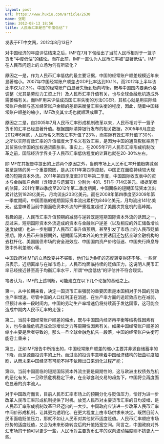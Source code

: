```yaml
---
layout: post
url: https://www.huxiu.com/article/2630
name: 张明
time: 2012-08-13 18:56
title: 人民币汇率是否“中度低估”？
---
```

发表于FT中文网，2012年8月13日?

对中国经济的年度评估结束之后，IMF在7月下旬给出了当前人民币相对于一篮子货币“中度低估”的结论。而在此前，IMF一直认为人民币汇率被“显著低估”。IMF在人民币问题上的立场为何有所软化？

原因之一是，作为人民币汇率低估的最主要证据，中国的经常账户顺差规模近年来显著缩小。2007年中国经常账户顺差占GDP比率达到10.1%，而2012年上半年该比率仅为2.3%。中国的经常账户由显著失衡到趋向均衡，既与中国国内要素价格调整（尤其是劳动力工资上升）及人民币汇率升值有关，也与全球金融危机造成外需萎缩有关。而IMF用来评估成员国汇率失衡的方法CGER，其核心就是用实际经常账户余额与基准经常账户余额的差距来衡量汇率失衡的程度，因此，随着中国经常账户顺差的缩小，IMF改变其立场也就顺理成章了。

原因之二是，自2005年7月人民币汇率形成机制改革以来，人民币相对于一篮子货币的汇率已经显著升值。根据国际清算银行发布的相关数据，2005年6月底至2012年6月底，人民币名义有效汇率升值了23%，而实际有效汇率升值了30%。之所以实际有效汇率的升值幅度大于名义有效汇率，是因为中国的通货膨胀率高于其贸易伙伴国的加权通货膨胀率。事实上，在2005年7月人民币汇率形成机制改革之前，国际经济学界关于人民币汇率低估程度的计算也就在20-30%左右。

除IMF在其报告中提出的上述两个原因之外，当前市场上人民币汇率升值趋势减弱甚至逆转的另一个重要原因，是从2011年第四季度起，中国正在面临持续较大规模的短期资本外流。2011年第四季度至2012年第二季度，中国国际收支表中的资本与金融账户余额（含错误与遗漏项）分别为-481、511与-714亿美元。根据笔者的估算，2011年第四季度至2012年第二季度期间，中国面临的短期国际资本流出累计达到1828亿美元，月均流出203亿美元。而在2008年第四季度至2009年第一季度期间，中国面临的短期国际资本流出累积为846亿美元，月均流出141亿美元。这意味着当前中国面临资本外流的严重程度超过了美国次贷危机的高峰期。

有趣的是，人民币汇率升值预期的减弱与逆转既是短期国际资本外流的诱因之一，反过来，短期国际资本外流造成的资本与金融账户逆差（以及相应的外汇储备增长速度放缓）也进一步削弱了人民币汇率升值预期，甚至引发了市场上的人民币贬值预期。除人民币升值预期外，短期国际资本外流的主要诱因还包括全球金融机构的去杠杆化、美国国债市场的安全港效应、中国国内资产价格低迷、中国央行降息导致中外利差缩小等。

中国政府对IMF的立场改变并不买账，他们认为IMF的态度转变得还不够。一些官员表示，近期离岸与在岸市场上，人民币均面临持续的贬值压力，这说明人民币汇率已经接近甚至高于均衡汇率水平，所谓“中度低估”的评估并不符合现实。

笔者认为，IMF的上述判断，可能建立在以下几个论据的基础之上。

第一，从中长期来看，决定一国货币汇率强弱的重要因素是本国相对于外国的劳动生产率增速。尽管中国的人口红利正在消逝、在生产率方面的追赶效应也在减弱，但预计未来一段时间内，中国的劳动生产率增速仍将持续高于发达国家，这可能会造成中期内人民币汇率的走强；

第二，当前中国经常账户顺差的缩水，既与中国国内经济再平衡等结构性因素有关，也与金融危机造成全球增长乏力等周期性因素有关。如果中国经常账户顺差的缩小主要是后者导致的，那么一旦全球金融危机告一段落，中国的经常账户失衡可能卷土重来；

第三，正如IMF报告中所指出的，中国经常账户顺差的缩小主要并非源自储蓄率的下降，而是源自投资率的上升。而过高的投资率意味着中国经济结构的扭曲程度加剧，从而未来中国经济有可能不得不依赖出口来消化过程产能；

第四，当前中国面临的短期国际资本外流主要是周期性的，这与欧洲主权债务危机的恶化有关。一旦欧债危机稳定下来，在全球套利交易的趋势下，中国将会再度面临显著的资本流入。

对于中国政府而言，目前人民币汇率市场上的预期分化与贬值压力，恰好为进一步改革人民币汇率形成机制提供了时机。放宽人民币对主要货币汇率的日均波幅，是人民币汇率形成机制改革已经迈出的一大步。中国政府应该进一步改革人民币汇率中间价形成机制，让其更为透明化、在更大程度上由市场供求来决定。既然目前人民币面临贬值压力，那就不如让人民币对其他货币适度贬值。人民币汇率顺应市场形势的适度贬值，又会为未来形势转变后的升值拓宽空间。简言之，中国政府对外汇市场的干预可以更少一些，人民币对主要货币汇率的双向波动幅度则不妨更大一些。

